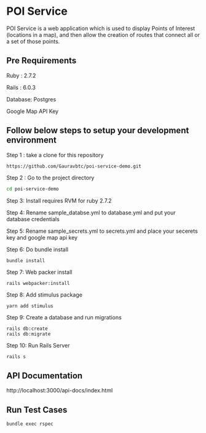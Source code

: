 # POI Service

POI Service is a web application which is used to display Points of Interest (locations in a map), and then allow the creation of routes that connect all or a set of those points.

## Pre Requirements

Ruby : 2.7.2

Rails : 6.0.3

Database: Postgres

Google Map API Key


## Follow below steps to setup your development environment

Step 1 : take a clone for this repository 

```bash
https://github.com/Gauravbtc/poi-service-demo.git
```
Step 2 : Go to the project directory 

```bash
cd poi-service-demo
```

Step 3: Install requires RVM for ruby 2.7.2

Step 4: Rename sample_databse.yml to database.yml and put your database
        credentials     

Step 5: Rename sample_secrets.yml to secrets.yml and place your secerets key and google map api key

Step 6: Do bundle install 
```
bundle install
```

Step 7: Web packer install 
```
rails webpacker:install
```

Step 8: Add stimulus package 
```
yarn add stimulus
```

Step 9: Create a database and run migrations
```
rails db:create
rails db:migrate
```

Step 10: Run Rails Server
```
rails s
```

## API Documentation

http://localhost:3000/api-docs/index.html


## Run Test Cases 

```
bundle exec rspec
```

